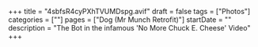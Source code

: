 +++
title = "4sbfsR4cyPXhTVUMDspg.avif"
draft = false
tags = ["Photos"]
categories = [""]
pages = ["Dog (Mr Munch Retrofit)"]
startDate = ""
description = "The Bot in the infamous 'No More Chuck E. Cheese' Video"
+++
